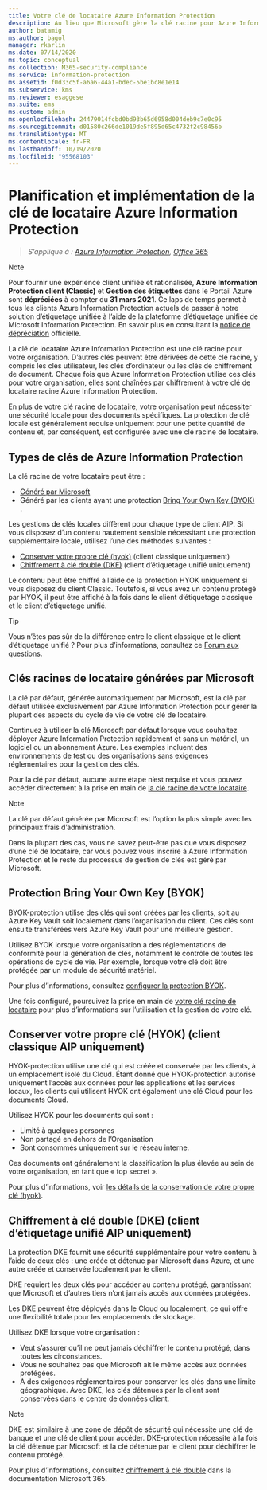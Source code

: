 ```yaml
---
title: Votre clé de locataire Azure Information Protection
description: Au lieu que Microsoft gère la clé racine pour Azure Information Protection, vous souhaiterez peut-être créer et gérer cette clé (appelée « apporter votre propre clé » ou BYOK) pour votre locataire, pour se conformer à des réglementations spécifiques.
author: batamig
ms.author: bagol
manager: rkarlin
ms.date: 07/14/2020
ms.topic: conceptual
ms.collection: M365-security-compliance
ms.service: information-protection
ms.assetid: f0d33c5f-a6a6-44a1-bdec-5be1bc8e1e14
ms.subservice: kms
ms.reviewer: esaggese
ms.suite: ems
ms.custom: admin
ms.openlocfilehash: 24479014fcbd0bd93b65d6958d004deb9c7e0c95
ms.sourcegitcommit: d01580c266de1019de5f895d65c4732f2c98456b
ms.translationtype: MT
ms.contentlocale: fr-FR
ms.lasthandoff: 10/19/2020
ms.locfileid: "95568103"
---
```

# <a name="planning-and-implementing-your-azure-information-protection-tenant-key"></a>Planification et implémentation de la clé de locataire Azure Information Protection

>*S’applique à : [Azure Information Protection](https://azure.microsoft.com/pricing/details/information-protection), [Office 365](https://download.microsoft.com/download/E/C/F/ECF42E71-4EC0-48FF-AA00-577AC14D5B5C/Azure_Information_Protection_licensing_datasheet_EN-US.pdf)*

>[!NOTE] 
> Pour fournir une expérience client unifiée et rationalisée, **Azure Information Protection client (Classic)** et **Gestion des étiquettes** dans le Portail Azure sont **dépréciées** à compter du **31 mars 2021**. Ce laps de temps permet à tous les clients Azure Information Protection actuels de passer à notre solution d’étiquetage unifiée à l’aide de la plateforme d’étiquetage unifiée de Microsoft Information Protection. En savoir plus en consultant la [notice de dépréciation](https://aka.ms/aipclassicsunset) officielle.

La clé de locataire Azure Information Protection est une clé racine pour votre organisation. D’autres clés peuvent être dérivées de cette clé racine, y compris les clés utilisateur, les clés d’ordinateur ou les clés de chiffrement de document. Chaque fois que Azure Information Protection utilise ces clés pour votre organisation, elles sont chaînées par chiffrement à votre clé de locataire racine Azure Information Protection.

En plus de votre clé racine de locataire, votre organisation peut nécessiter une sécurité locale pour des documents spécifiques. La protection de clé locale est généralement requise uniquement pour une petite quantité de contenu et, par conséquent, est configurée avec une clé racine de locataire.

## <a name="azure-information-protection-key-types"></a>Types de clés de Azure Information Protection

La clé racine de votre locataire peut être :

- [Généré par Microsoft](#tenant-root-keys-generated-by-microsoft)
- Généré par les clients ayant une protection [Bring Your Own Key (BYOK)](#bring-your-own-key-byok-protection) .

Les gestions de clés locales diffèrent pour chaque type de client AIP. Si vous disposez d’un contenu hautement sensible nécessitant une protection supplémentaire locale, utilisez l’une des méthodes suivantes :

- [Conserver votre propre clé (hyok)](#hold-your-own-key-hyok-aip-classic-client-only) (client classique uniquement)
- [Chiffrement à clé double (DKE)](#double-key-encryption-dke-aip-unified-labeling-client-only) (client d’étiquetage unifié uniquement)

Le contenu peut être chiffré à l’aide de la protection HYOK uniquement si vous disposez du client Classic. Toutefois, si vous avez un contenu protégé par HYOK, il peut être affiché à la fois dans le client d’étiquetage classique et le client d’étiquetage unifié. 

> [!TIP]
> Vous n’êtes pas sûr de la différence entre le client classique et le client d’étiquetage unifié ? Pour plus d’informations, consultez ce [Forum aux questions](faqs.md#whats-the-difference-between-the-azure-information-protection-classic-and-unified-labeling-clients).
>

## <a name="tenant-root-keys-generated-by-microsoft"></a>Clés racines de locataire générées par Microsoft

La clé par défaut, générée automatiquement par Microsoft, est la clé par défaut utilisée exclusivement par Azure Information Protection pour gérer la plupart des aspects du cycle de vie de votre clé de locataire.

Continuez à utiliser la clé Microsoft par défaut lorsque vous souhaitez déployer Azure Information Protection rapidement et sans un matériel, un logiciel ou un abonnement Azure. Les exemples incluent des environnements de test ou des organisations sans exigences réglementaires pour la gestion des clés.

Pour la clé par défaut, aucune autre étape n’est requise et vous pouvez accéder directement à la prise en main de [la clé racine de votre locataire](get-started-tenant-root-keys.md).

> [!NOTE]
> La clé par défaut générée par Microsoft est l’option la plus simple avec les principaux frais d’administration.
>
> Dans la plupart des cas, vous ne savez peut-être pas que vous disposez d’une clé de locataire, car vous pouvez vous inscrire à Azure Information Protection et le reste du processus de gestion de clés est géré par Microsoft.

## <a name="bring-your-own-key-byok-protection"></a>Protection Bring Your Own Key (BYOK)

BYOK-protection utilise des clés qui sont créées par les clients, soit au Azure Key Vault soit localement dans l’organisation du client. Ces clés sont ensuite transférées vers Azure Key Vault pour une meilleure gestion.

Utilisez BYOK lorsque votre organisation a des réglementations de conformité pour la génération de clés, notamment le contrôle de toutes les opérations de cycle de vie. Par exemple, lorsque votre clé doit être protégée par un module de sécurité matériel.

Pour plus d’informations, consultez [configurer la protection BYOK](byok-price-restrictions.md). 

Une fois configuré, poursuivez la prise en main de [votre clé racine de locataire](get-started-tenant-root-keys.md) pour plus d’informations sur l’utilisation et la gestion de votre clé.

## <a name="hold-your-own-key-hyok-aip-classic-client-only"></a>Conserver votre propre clé (HYOK) (client classique AIP uniquement)

HYOK-protection utilise une clé qui est créée et conservée par les clients, à un emplacement isolé du Cloud. Étant donné que HYOK-protection autorise uniquement l’accès aux données pour les applications et les services locaux, les clients qui utilisent HYOK ont également une clé Cloud pour les documents Cloud.

Utilisez HYOK pour les documents qui sont :

- Limité à quelques personnes
- Non partagé en dehors de l’Organisation
- Sont consommés uniquement sur le réseau interne.

Ces documents ont généralement la classification la plus élevée au sein de votre organisation, en tant que « top secret ».

Pour plus d’informations, voir [les détails de la conservation de votre propre clé (hyok)](configure-adrms-restrictions.md).

## <a name="double-key-encryption-dke-aip-unified-labeling-client-only"></a>Chiffrement à clé double (DKE) (client d’étiquetage unifié AIP uniquement)

La protection DKE fournit une sécurité supplémentaire pour votre contenu à l’aide de deux clés : une créée et détenue par Microsoft dans Azure, et une autre créée et conservée localement par le client.

DKE requiert les deux clés pour accéder au contenu protégé, garantissant que Microsoft et d’autres tiers n’ont jamais accès aux données protégées.

Les DKE peuvent être déployés dans le Cloud ou localement, ce qui offre une flexibilité totale pour les emplacements de stockage.

Utilisez DKE lorsque votre organisation :

- Veut s’assurer qu’il ne peut jamais déchiffrer le contenu protégé, dans toutes les circonstances.
- Vous ne souhaitez pas que Microsoft ait le même accès aux données protégées.
- A des exigences réglementaires pour conserver les clés dans une limite géographique. Avec DKE, les clés détenues par le client sont conservées dans le centre de données client.

> [!NOTE]
> DKE est similaire à une zone de dépôt de sécurité qui nécessite une clé de banque et une clé de client pour accéder.
> DKE-protection nécessite à la fois la clé détenue par Microsoft et la clé détenue par le client pour déchiffrer le contenu protégé.

Pour plus d’informations, consultez [chiffrement à clé double](/microsoft-365/compliance/double-key-encryption) dans la documentation Microsoft 365.